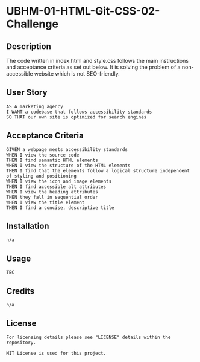 # UBHM-01-HTML-Git-CSS-02-Challenge

## Description

The code written in index.html and style.css follows the main instructions and acceptance criteria as set out below. It is solving the problem of a non-accessible website which is not SEO-friendly.

## User Story

```
AS A marketing agency
I WANT a codebase that follows accessibility standards
SO THAT our own site is optimized for search engines
```

## Acceptance Criteria

```
GIVEN a webpage meets accessibility standards
WHEN I view the source code
THEN I find semantic HTML elements
WHEN I view the structure of the HTML elements
THEN I find that the elements follow a logical structure independent of styling and positioning
WHEN I view the icon and image elements
THEN I find accessible alt attributes
WHEN I view the heading attributes
THEN they fall in sequential order
WHEN I view the title element
THEN I find a concise, descriptive title
```

## Installation
```
n/a
```
## Usage
```
TBC

```
## Credits
```
n/a
```
## License
```
For licensing details please see "LICENSE" details within the repository.

MIT License is used for this project.
```